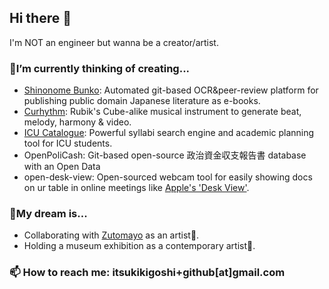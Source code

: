 ## Hi there 👋
I'm NOT an engineer but wanna be a creator/artist.

### 🔭I’m currently thinking of creating...
- [Shinonome Bunko](https://github.com/ItsukiKigoshi/shinonome-bunko): Automated git-based OCR&peer-review platform for publishing public domain Japanese literature as e-books.
- [Curhythm](https://github.com/ItsukiKigoshi/curhythm): Rubik's Cube-alike musical instrument to generate beat, melody, harmony & video.
- [ICU Catalogue](https://github.com/ItsukiKigoshi/icu-catalogue): Powerful syllabi search engine and academic planning tool for ICU students.
- OpenPoliCash: Git-based open-source 政治資金収支報告書 database with an Open Data
- open-desk-view: Open-sourced webcam tool for easily showing docs on ur table in online meetings like [Apple's 'Desk View'](https://support.apple.com/en-gb/guide/mac-help/mchl06927be8/mac).
 
### 🎈My dream is...
  - Collaborating with [Zutomayo](https://zutomayo.net) as an artist🦔.
  - Holding a museum exhibition as a contemporary artist🎨.

### 📫 How to reach me: itsukikigoshi+github[at]gmail.com

<!--
**ItsukiKigoshi/ItsukiKigoshi** is a ✨ _special_ ✨ repository because its `README.md` (this file) appears on your GitHub profile.

Here are some ideas to get you started:

- 👯 I’m looking to collaborate on ...
- 🤔 I’m looking for help with ...
- 💬 Ask me about ...
- 📫 How to reach me: ...
- 🌱 I’m currently learning ...
- 😄 Pronouns: ...
- ⚡ Fun fact: ...
-->
